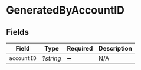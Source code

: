 # GeneratedByAccountID


## Fields

| Field              | Type               | Required           | Description        |
| ------------------ | ------------------ | ------------------ | ------------------ |
| `accountID`        | *?string*          | :heavy_minus_sign: | N/A                |